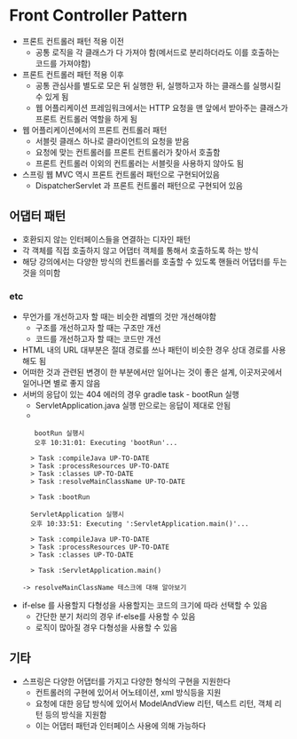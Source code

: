 # Front Controller Pattern
- 프론트 컨트롤러 패턴 적용 이전
  - 공통 로직을 각 클래스가 다 가져야 함(메서드로 분리하더라도 이를 호출하는 코드를 가져야함)
- 프론트 컨트롤러 패턴 적용 이후
  - 공통 관심사를 별도로 모은 뒤 실행한 뒤, 실행하고자 하는 클래스를 실행시킬 수 있게 됨
  - 웹 어플리케이션 프레임워크에서는 HTTP 요청을 맨 앞에서 받아주는 클래스가 프론트 컨트롤러 역할을 하게 됨
- 웹 어플리케이션에서의 프론트 컨트롤러 패턴
  - 서블릿 클래스 하나로 클라이언트의 요청을 받음
  - 요청에 맞는 컨트롤러를 프론트 컨트롤러가 찾아서 호출함
  - 프론트 컨트롤러 이외의 컨트롤러는 서블릿을 사용하지 않아도 됨
- 스프링 웹 MVC 역시 프론트 컨트롤러 패턴으로 구현되어있음
  - DispatcherServlet 과 프론트 컨트롤러 패턴으로 구현되어 있음

## 어댑터 패턴
- 호환되지 않는 인터페이스들을 연결하는 디자인 패턴
- 각 객체를 직접 호출하지 않고 어댑터 객체를 통해서 호출하도록 하는 방식
- 해당 강의에서는 다양한 방식의 컨트롤러를 호출할 수 있도록 핸들러 어댑터를 두는 것을 의미함


### etc
- 무언가를 개선하고자 할 때는 비슷한 레벨의 것만 개선해야함
  - 구조를 개선하고자 할 때는 구조만 개선
  - 코드를 개선하고자 할 때는 코드만 개선
- HTML 내의 URL 대부분은 절대 경로를 쓰나 패턴이 비슷한 경우 상대 경로를 사용해도 됨
- 어떠한 것과 관련된 변경이 한 부분에서만 일어나는 것이 좋은 설계, 이곳저곳에서 일어나면 별로 좋지 않음
- 서버의 응답이 있는 404 에러의 경우 gradle task - bootRun 실행
  - ServletApplication.java 실행 만으로는 응답이 제대로 안됨
  - 
  ```
     bootRun 실행시
     오후 10:31:01: Executing 'bootRun'...

    > Task :compileJava UP-TO-DATE
    > Task :processResources UP-TO-DATE
    > Task :classes UP-TO-DATE
    > Task :resolveMainClassName UP-TO-DATE

    > Task :bootRun
  
    ServletApplication 실행시
    오후 10:33:51: Executing ':ServletApplication.main()'...

    > Task :compileJava UP-TO-DATE
    > Task :processResources UP-TO-DATE
    > Task :classes UP-TO-DATE

    > Task :ServletApplication.main()
  
  -> resolveMainClassName 테스크에 대해 알아보기
  ```
- if-else 를 사용할지 다형성을 사용할지는 코드의 크기에 따라 선택할 수 있음
  - 간단한 분기 처리의 경우 if-else를 사용할 수 있음
  - 로직이 많아질 경우 다형성을 사용할 수 있음

## 기타
- 스프링은 다양한 어댑터를 가지고 다양한 형식의 구현을 지원한다
  - 컨트롤러의 구현에 있어서 어노테이션, xml 방식등을 지원
  - 요청에 대한 응답 방식에 있어서 ModelAndView 리턴, 텍스트 리턴, 객체 리턴 등의 방식을 지원함
  - 이는 어댑터 패턴과 인터페이스 사용에 의해 가능하다
